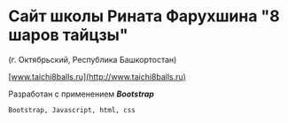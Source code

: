 # Сайт школы Рината Фарухшина "8 шаров тайцзы" 
(г. Октябрьский, Республика Башкортостан)

[www.taichi8balls.ru](http://www.taichi8balls.ru)

Разработан с применением ***Bootstrap***
```
Bootstrap, Javascript, html, css
